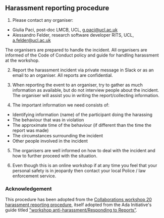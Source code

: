 ## Harassment reporting procedure

1. Please contact any organiser:
  - Giulia Paci, post-doc LMCB, UCL, [g.paci@ucl.ac.uk](mailto:g.paci@ucl.ac.uk)
  - Alessandro Felder, research software developer RITS, UCL, [a.felder@ucl.ac.uk](a.felder@ucl.ac.uk)

The organisers are prepared to handle the incident. All organisers are informed of the Code of Conduct policy and guide for handling harassment at the workshop.

2. Report the harassment incident via private message in Slack or as an email to an organiser. All reports are confidential.

3. When reporting the event to an organiser, try to gather as much information as available, but do not interview people about the incident. The organiser will assist you in writing the report/collecting information.

4. The important information we need consists of:
- Identifying information (name) of the participant doing the harassing
- The behaviour that was in violation
- The approximate time of the behaviour (if different than the time the report was made)
- The circumstances surrounding the incident
- Other people involved in the incident

5. The organisers are well informed on how to deal with the incident and how to further proceed with the situation.

6. Even though this is an online workshop if at any time you feel that your personal safety is in jeopardy then contact your local Police / law enforcement service.

### Acknowledgement
This procedure has been adopted from the [Collaborations workshop 20 harassment reporting procedure](https://software.ac.uk/cw20/code-of-conduct/harassment-reporting-procedure), itself adopted from the Ada Initiative's guide titled ["workshop anti-harassment/Responding to Reports”](https://geekfeminism.wikia.org/wiki/Conference_anti-harassment/Responding_to_reports).
